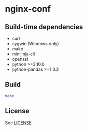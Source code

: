 # nginx-conf
## Build-time dependencies
- curl
- cygwin (Windows only)
- make
- minijinja-cli
- openssl
- python >=3.10.0
- python-pandas >=1.3.3
## Build
```sh
make
```
## License
See [LICENSE](LICENSE)
